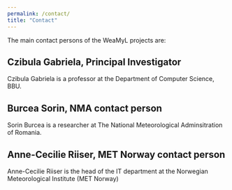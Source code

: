 ```yaml
---
permalink: /contact/
title: "Contact"
---
```


The main contact persons of the WeaMyL projects are:
## Czibula Gabriela, Principal Investigator
Czibula Gabriela is a professor at the Department of Computer Science, BBU.

## Burcea Sorin, NMA contact person
Sorin Burcea is a researcher at The National Meteorological Adminsitration of Romania.

## Anne-Cecilie Riiser, MET Norway contact person
Anne-Cecilie Riiser is the head of the IT department at the Norwegian Meteorological Institute (MET Norway)

